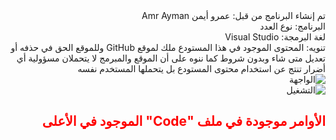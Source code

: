 <div dir="rtl">
تم إنشاء البرنامج من قبل: عمرو أيمن Amr Ayman
  <br>
البرنامج: نوع العدد
  <br>
لغة البرمجة: Visual Studio
  <br>
تنويه: المحتوى الموجود في هذا المستودع ملك لموقع GitHub وللموقع الحق في حذفه أو تعديل متى شاء وبدون شروط كما ننوه على أن الموقع والمبرمج لا يتحملان مسؤولية أي أضرار تنتج عن استخدام محتوى المستودع بل يتحملها المستخدم نفسه
</div>

<div dir="rtl">
  <img src="https://d.top4top.net/p_8443k5nn1.jpg" alt="الواجهة">
  <br>
  <img src="https://e.top4top.net/p_844r9nnt2.jpg" alt="التشغيل">
</div>

<div dir="rtl">
              <h2 style="color: red">الأوامر موجودة في ملف "Code" الموجود في الأعلى</h2>
</div>
